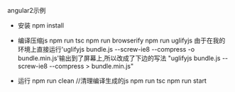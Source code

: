 angular2示例

- 安装
npm install

- 编译压缩js
  npm run tsc
  npm run browserify
  npm run uglifyjs
    由于在我的环境上直接运行'uglifyjs bundle.js --screw-ie8 --compress -o bundle.min.js'输出到了屏幕上,所以改成了下边的写法
    "uglifyjs bundle.js --screw-ie8 --compress > bundle.min.js"

- 运行
  npm run clean //清理编译生成的js
  npm run tsc
  npm run start